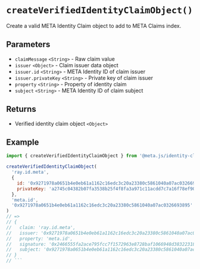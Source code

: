 # `createVerifiedIdentityClaimObject()`

Create a valid META Identity Claim object to add to META Claims index.

## Parameters

- `claimMessage` `<String>` - Raw claim value
- `issuer` `<Object>` - Claim issuer data object
- `issuer.id` `<String>` - META Identity ID of claim issuer
- `issuer.privateKey` `<String>` - Private key of claim issuer
- `property` `<String>` - Property of identity claim
- `subject` `<String>` - META Identity ID of claim subject

## Returns

- Verified identity claim object `<Object>`

## Example

```js
import { createVerifiedIdentityClaimObject } from '@meta.js/identity-claims'

createVerifiedIdentityClaimObject(
  'ray.id.meta',
  {
    id: '0x9271978a0651b4e0eb61a1162c16edc3c20a23380c5861040a07ac0326693895',
    privateKey: 'a2745c04382b07fa3538b25f4f8fa3a971c11acdd7c7a16f78ef90f7bccd3fb4',
  },
  'meta.id',
  '0x9271978a0651b4e0eb61a1162c16edc3c20a23380c5861040a07ac0326693895'
)
// =>
// {
//   claim: 'ray.id.meta',
//   issuer: '0x9271978a0651b4e0eb61a1162c16edc3c20a23380c5861040a07ac0326693895',
//   property: 'meta.id',
//   signature: '0x2466555fa2ace795fcc7f1572963e8728baf1066948d3832231834efddae703c1b85715c34b5ac0a1517b364aeff7fc144ef9136b8df45e27fdd595682fdbe8b00',
//   subject: '0x9271978a0651b4e0eb61a1162c16edc3c20a23380c5861040a07ac0326693895',
// }
// ```
